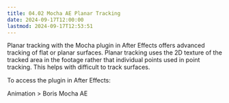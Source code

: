 ```yaml
---
title: 04.02 Mocha AE Planar Tracking
date: 2024-09-17T12:00:00
lastmod: 2024-09-17T12:53:51
---
```


Planar tracking with the Mocha plugin in After Effects offers advanced tracking of flat or planar surfaces. Planar tracking uses the 2D texture of the tracked area in the footage rather that individual points used in point tracking. This helps with difficult to track surfaces.

To access the plugin in After Effects:

Animation > Boris Mocha AE
